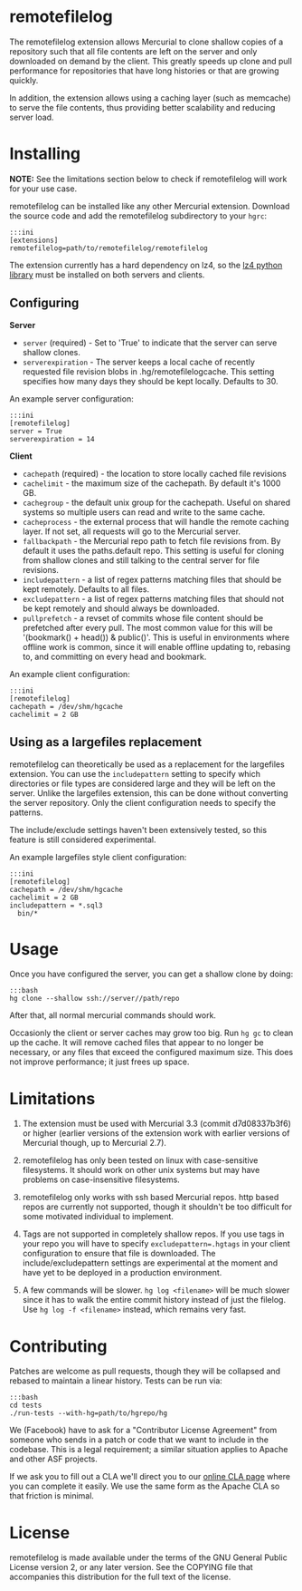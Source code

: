 remotefilelog
=============

The remotefilelog extension allows Mercurial to clone shallow copies of a repository such that all file contents are left on the server and only downloaded on demand by the client. This greatly speeds up clone and pull performance for repositories that have long histories or that are growing quickly.

In addition, the extension allows using a caching layer (such as memcache) to serve the file contents, thus providing better scalability and reducing server load.

Installing
==========

**NOTE:** See the limitations section below to check if remotefilelog will work for your use case.

remotefilelog can be installed like any other Mercurial extension. Download the source code and add the remotefilelog subdirectory to your `hgrc`:

    :::ini
    [extensions]
    remotefilelog=path/to/remotefilelog/remotefilelog

The extension currently has a hard dependency on lz4, so the [lz4 python library](https://pypi.python.org/pypi/lz4) must be installed on both servers and clients.

Configuring
-----------

**Server**

* `server` (required) - Set to 'True' to indicate that the server can serve shallow clones.
* `serverexpiration` - The server keeps a local cache of recently requested file revision blobs in .hg/remotefilelogcache. This setting specifies how many days they should be kept locally.  Defaults to 30.

An example server configuration:

    :::ini
    [remotefilelog]
    server = True
    serverexpiration = 14

**Client**

* `cachepath` (required) - the location to store locally cached file revisions
* `cachelimit` - the maximum size of the cachepath. By default it's 1000 GB.
* `cachegroup` - the default unix group for the cachepath. Useful on shared systems so multiple users can read and write to the same cache.
* `cacheprocess` - the external process that will handle the remote caching layer. If not set, all requests will go to the Mercurial server.
* `fallbackpath` - the Mercurial repo path to fetch file revisions from. By default it uses the paths.default repo. This setting is useful for cloning from shallow clones and still talking to the central server for file revisions.
* `includepattern` - a list of regex patterns matching files that should be kept remotely. Defaults to all files.
* `excludepattern` - a list of regex patterns matching files that should not be kept remotely and should always be downloaded.
* `pullprefetch` - a revset of commits whose file content should be prefetched after every pull. The most common value for this will be '(bookmark() + head()) & public()'. This is useful in environments where offline work is common, since it will enable offline updating to, rebasing to, and committing on every head and bookmark.

An example client configuration:

    :::ini
    [remotefilelog]
    cachepath = /dev/shm/hgcache
    cachelimit = 2 GB

Using as a largefiles replacement
---------------------------------

remotefilelog can theoretically be used as a replacement for the largefiles extension. You can use the `includepattern` setting to specify which directories or file types are considered large and they will be left on the server. Unlike the largefiles extension, this can be done without converting the server repository. Only the client configuration needs to specify the patterns.

The include/exclude settings haven't been extensively tested, so this feature is still considered experimental.

An example largefiles style client configuration:

    :::ini
    [remotefilelog]
    cachepath = /dev/shm/hgcache
    cachelimit = 2 GB
    includepattern = *.sql3
      bin/*

Usage
=====

Once you have configured the server, you can get a shallow clone by doing:

    :::bash
    hg clone --shallow ssh://server//path/repo

After that, all normal mercurial commands should work.

Occasionly the client or server caches may grow too big. Run `hg gc` to clean up the cache. It will remove cached files that appear to no longer be necessary, or any files that exceed the configured maximum size. This does not improve performance; it just frees up space.

Limitations
===========

1. The extension must be used with Mercurial 3.3 (commit d7d08337b3f6) or higher (earlier versions of the extension work with earlier versions of Mercurial though, up to Mercurial 2.7).

2. remotefilelog has only been tested on linux with case-sensitive filesystems. It should work on other unix systems but may have problems on case-insensitive filesystems.

3. remotefilelog only works with ssh based Mercurial repos. http based repos are currently not supported, though it shouldn't be too difficult for some motivated individual to implement.

4. Tags are not supported in completely shallow repos. If you use tags in your repo you will have to specify `excludepattern=.hgtags` in your client configuration to ensure that file is downloaded. The include/excludepattern settings are experimental at the moment and have yet to be deployed in a production environment.

5. A few commands will be slower. `hg log <filename>` will be much slower since it has to walk the entire commit history instead of just the filelog. Use `hg log -f <filename>` instead, which remains very fast.

Contributing
============

Patches are welcome as pull requests, though they will be collapsed and rebased to maintain a linear history.  Tests can be run via:

    :::bash
    cd tests
    ./run-tests --with-hg=path/to/hgrepo/hg

We (Facebook) have to ask for a "Contributor License Agreement" from someone who sends in a patch or code that we want to include in the codebase. This is a legal requirement; a similar situation applies to Apache and other ASF projects.

If we ask you to fill out a CLA we'll direct you to our [online CLA page](https://developers.facebook.com/opensource/cla) where you can complete it easily. We use the same form as the Apache CLA so that friction is minimal.

License
=======

remotefilelog is made available under the terms of the GNU General Public License version 2, or any later version. See the COPYING file that accompanies this distribution for the full text of the license.
